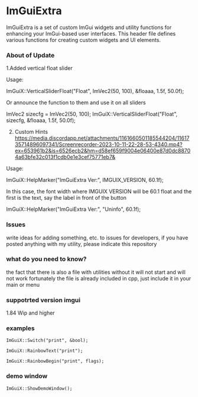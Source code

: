 # ImGuiExtra
 ImGuiExtra is a set of custom ImGui widgets and utility functions for enhancing your ImGui-based user interfaces.  This header file defines various functions for creating custom widgets and UI elements.


### About of Update 

1.Added vertical float slider 




Usage: 

ImGuiX::VerticalSliderFloat("Float", ImVec2(50, 100),  &floaaa, 1.5f, 50.0f);

Or announce the function to them and use it on all sliders

ImVec2 sizecfg = ImVec2(50, 100);
ImGuiX::VerticalSliderFloat("Float", sizecfg,  &floaaa, 1.5f, 50.0f);










2. Custom Hints 
https://media.discordapp.net/attachments/1161660501185544204/1161735714896097341/Screenrecorder-2023-10-11-22-28-53-4340.mp4?ex=653961b2&is=6526ecb2&hm=d58ef659f9004e06400e87d0dc88704a63bfe32c013f1cdb0e1e3cef75771eb7&

Usage:

ImGuiX::HelpMarker("ImGuiExtra Ver:", IMGUIX_VERSION, 60.1f);


In this case, the font width where IMGUIX VERSION will be 60.1 float and the first is the text, say the label in front of the button 



ImGuiX::HelpMarker("ImGuiExtra Ver:", "Uninfo", 60.1f);




### Issues 

write ideas for adding something, etc. to issues for developers, if you have posted anything with my utility, please indicate this repository



### what do you need to know?
the fact that there is also a file with utilities without it will not start and will not work fortunately the file is already included in cpp, just include it in your main or menu 





### suppotrted version imgui
1.84 Wip and higher




### examples 
```
ImGuiX::Switch("print", &bool);
```


```
ImGuiX::RainbowText("print");

```

```
ImGuiX::RainbowBegin("print", flags);
```



### demo window
```
ImGuiX::ShowDemoWindow();
```
